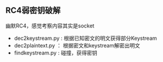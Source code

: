 ## RC4弱密钥破解
幽默RC4，感觉考察内容其实是socket

- dec2keystream.py : 根据已知密文的明文获得部分Keystream
- dec2plaintext.py ： 根据密文和keystream解密出明文
- findkeystream.py : 碰撞，获得密钥
